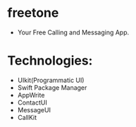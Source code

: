 # freetone

- Your Free Calling and Messaging App.


# Technologies: 
 
- UIkit(Programmatic UI)
- Swift Package Manager
- AppWrite 
- ContactUI
- MessageUI
- CallKit
#



